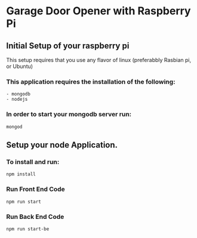 # Garage Door Opener with Raspberry Pi

## Initial Setup of your raspberry pi

This setup requires that you use any flavor of linux (preferabbly Rasbian pi, or Ubuntu)

### This application requires the installation of the following:
    - mongodb
    - nodejs

### In order to start your mongodb server run:
`mongod`

## Setup your node Application.

### To install and run:
`npm install`

### Run Front End Code
`npm run start`

### Run Back End Code
`npm run start-be`